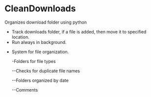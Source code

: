 # CleanDownloads

Organizes download folder using python

<div className=''>
    <ul>
        <li>Track downloads folder, if a file is added, then move it to specified location.</li>
        <li>Run always in background.</li>
        <li>
            <p className='font-bold'>System for file organization.</p>
            <p className=''>-Folders for file types</p>
            <p className=''>--Checks for duplicate file names </p>
            <p className=''>--Folders organized by date </p>
            <p className=''>--Comments </p>
        </li>
    </ul>
</div>
